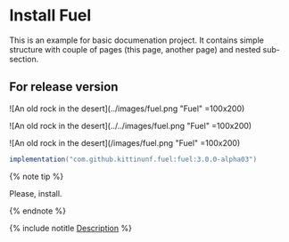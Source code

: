 # Install Fuel 

This is an example for basic documenation project.
It contains simple structure with couple of pages (this page, another page) and nested sub-section. 

## For release version

![An old rock in the desert](../images/fuel.png "Fuel" =100x200)

![An old rock in the desert](../../images/fuel.png "Fuel" =100x200)

![An old rock in the desert](/images/fuel.png "Fuel" =100x200)


```groovy
implementation("com.github.kittinunf.fuel:fuel:3.0.0-alpha03")
```

{% note tip %}

Please, install. 

{% endnote %}

{% include notitle [Description](../_includes/quick-start-for-reuse.md) %}

